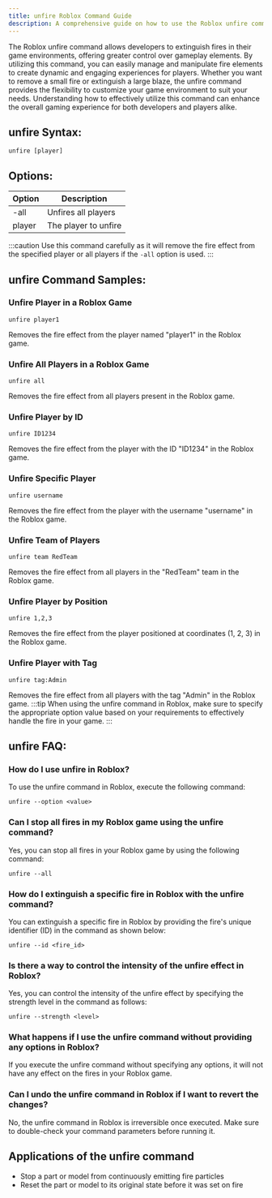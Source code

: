 ```yaml
---
title: unfire Roblox Command Guide
description: A comprehensive guide on how to use the Roblox unfire command to manage fires in your game effectively.
---
```


The Roblox unfire command allows developers to extinguish fires in their game environments, offering greater control over gameplay elements. By utilizing this command, you can easily manage and manipulate fire elements to create dynamic and engaging experiences for players. Whether you want to remove a small fire or extinguish a large blaze, the unfire command provides the flexibility to customize your game environment to suit your needs. Understanding how to effectively utilize this command can enhance the overall gaming experience for both developers and players alike.

## unfire Syntax:
```console
unfire [player]
```

## Options:
| Option | Description                  |
|--------|------------------------------|
| -all   | Unfires all players          |
| player | The player to unfire         |

:::caution
Use this command carefully as it will remove the fire effect from the specified player or all players if the `-all` option is used.
:::
## unfire Command Samples:
### Unfire Player in a Roblox Game
```console
unfire player1
```
Removes the fire effect from the player named "player1" in the Roblox game.

### Unfire All Players in a Roblox Game
```console
unfire all
```
Removes the fire effect from all players present in the Roblox game.

### Unfire Player by ID
```console
unfire ID1234
```
Removes the fire effect from the player with the ID "ID1234" in the Roblox game.

### Unfire Specific Player
```console
unfire username
```
Removes the fire effect from the player with the username "username" in the Roblox game.

### Unfire Team of Players
```console
unfire team RedTeam
```
Removes the fire effect from all players in the "RedTeam" team in the Roblox game.

### Unfire Player by Position
```console
unfire 1,2,3
```
Removes the fire effect from the player positioned at coordinates (1, 2, 3) in the Roblox game.

### Unfire Player with Tag
```console
unfire tag:Admin
```
Removes the fire effect from all players with the tag "Admin" in the Roblox game.
:::tip
When using the unfire command in Roblox, make sure to specify the appropriate option value based on your requirements to effectively handle the fire in your game.
:::

## unfire FAQ:
### How do I use unfire in Roblox?
To use the unfire command in Roblox, execute the following command:
```console
unfire --option <value>
```

### Can I stop all fires in my Roblox game using the unfire command?
Yes, you can stop all fires in your Roblox game by using the following command:
```console
unfire --all
```

### How do I extinguish a specific fire in Roblox with the unfire command?
You can extinguish a specific fire in Roblox by providing the fire's unique identifier (ID) in the command as shown below:
```console
unfire --id <fire_id>
```

### Is there a way to control the intensity of the unfire effect in Roblox?
Yes, you can control the intensity of the unfire effect by specifying the strength level in the command as follows:
```console
unfire --strength <level>
```

### What happens if I use the unfire command without providing any options in Roblox?
If you execute the unfire command without specifying any options, it will not have any effect on the fires in your Roblox game.

### Can I undo the unfire command in Roblox if I want to revert the changes?
No, the unfire command in Roblox is irreversible once executed. Make sure to double-check your command parameters before running it.

## Applications of the unfire command
- Stop a part or model from continuously emitting fire particles
- Reset the part or model to its original state before it was set on fire
